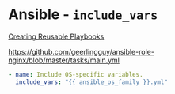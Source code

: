 # Ansible - `include_vars`

[Creating Reusable Playbooks](https://docs.ansible.com/ansible/latest/user_guide/playbooks_reuse.html)

<https://github.com/geerlingguy/ansible-role-nginx/blob/master/tasks/main.yml>

```yml
- name: Include OS-specific variables.
  include_vars: "{{ ansible_os_family }}.yml"
```